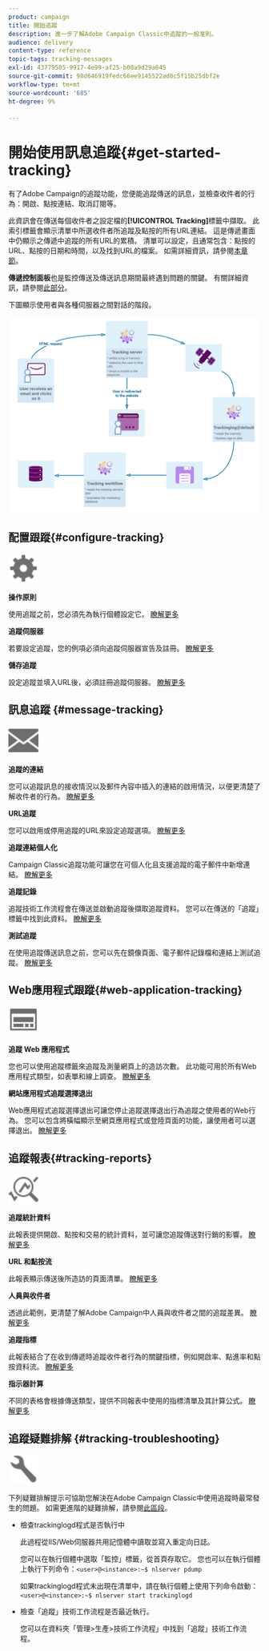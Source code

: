 ```yaml
---
product: campaign
title: 開始追蹤
description: 進一步了解Adobe Campaign Classic中追蹤的一般准則。
audience: delivery
content-type: reference
topic-tags: tracking-messages
exl-id: 43779505-9917-4e99-af25-b00a9d29a645
source-git-commit: 98d646919fedc66ee9145522ad0c5f15b25dbf2e
workflow-type: tm+mt
source-wordcount: '685'
ht-degree: 9%

---
```


# 開始使用訊息追蹤{#get-started-tracking}

有了Adobe Campaign的追蹤功能，您便能追蹤傳送的訊息，並檢查收件者的行為：開啟、點按連結、取消訂閱等。

此資訊會在傳送每個收件者之設定檔的&#x200B;**[!UICONTROL Tracking]**&#x200B;標籤中擷取。 此索引標籤會顯示清單中所選收件者所追蹤及點按的所有URL連結。 這是傳遞畫面中仍顯示之傳遞中追蹤的所有URL的累積。 清單可以設定，且通常包含：點按的URL、點按的日期和時間，以及找到URL的檔案。 如需詳細資訊，請參閱[本章節](../../platform/using/editing-a-profile.md#tracking-tab)。

**傳遞控制面板**&#x200B;也是監控傳送及傳送訊息期間最終遇到問題的關鍵。 有關詳細資訊，請參閱[此部分](../../delivery/using/delivery-dashboard.md)。

下圖顯示使用者與各種伺服器之間對話的階段。

![](assets/tracking-diagram.png)

## 配置跟蹤{#configure-tracking}

<img src="assets/do-not-localize/icon-configure.svg" width="60px">

**操作原則**

使用追蹤之前，您必須先為執行個體設定它。 [瞭解更多](../../installation/using/deploying-an-instance.md#operating-principle)

**追蹤伺服器**

若要設定追蹤，您的例項必須向追蹤伺服器宣告及註冊。 [瞭解更多](../../installation/using/deploying-an-instance.md#tracking-server)

**儲存追蹤**

設定追蹤並填入URL後，必須註冊追蹤伺服器。 [瞭解更多](../../installation/using/deploying-an-instance.md#saving-tracking)

## 訊息追蹤 {#message-tracking}

<img src="assets/do-not-localize/icon-message-tracking.svg" width="60px">

**追蹤的連結**

您可以追蹤訊息的接收情況以及郵件內容中插入的連結的啟用情況，以便更清楚了解收件者的行為。 [瞭解更多](../../delivery/using/how-to-configure-tracked-links.md)

**URL追蹤**

您可以啟用或停用追蹤的URL來設定追蹤選項。 [瞭解更多](../../delivery/using/personalizing-url-tracking.md)

**追蹤連結個人化**

Campaign Classic追蹤功能可讓您在可個人化且支援追蹤的電子郵件中新增連結。 [瞭解更多](../../delivery/using/tracking-personalized-links.md)

**追蹤記錄**

追蹤技術工作流程會在傳送並啟動追蹤後擷取追蹤資料。 您可以在傳送的「追蹤」標籤中找到此資料。 [瞭解更多](../../delivery/using/accessing-the-tracking-logs.md)

**測試追蹤**

在使用追蹤傳送訊息之前，您可以先在鏡像頁面、電子郵件記錄檔和連結上測試追蹤。 [瞭解更多](../../delivery/using/testing-tracking.md)

## Web應用程式跟蹤{#web-application-tracking}

<img src="assets/do-not-localize/icon-web-app.svg" width="60px">

**追蹤 Web 應用程式**

您也可以使用追蹤標籤來追蹤及測量網頁上的造訪次數。 此功能可用於所有Web應用程式類型，如表單和線上調查。 [瞭解更多](../../web/using/tracking-a-web-application.md)

**網站應用程式追蹤選擇退出**

Web應用程式追蹤選擇退出可讓您停止追蹤選擇退出行為追蹤之使用者的Web行為。 您可以包含將橫幅顯示至網頁應用程式或登陸頁面的功能，讓使用者可以選擇退出。 [瞭解更多](../../web/using/web-application-tracking-opt-out.md)

## 追蹤報表{#tracking-reports}

<img src="assets/do-not-localize/icon_monitor.svg" width="60px">

**追蹤統計資料**

此報表提供開啟、點按和交易的統計資料，並可讓您追蹤傳送對行銷的影響。 [瞭解更多](../../reporting/using/delivery-reports.md#tracking-statistics)

**URL 和點按流**

此報表顯示傳送後所造訪的頁面清單。 [瞭解更多](../../reporting/using/delivery-reports.md#urls-and-click-streams)

**人員與收件者**

透過此範例，更清楚了解Adobe Campaign中人員與收件者之間的追蹤差異。 [瞭解更多](../../reporting/using/person-people-recipients.md)

**追蹤指標**

此報表結合了在收到傳遞時追蹤收件者行為的關鍵指標，例如開啟率、點進率和點按資料流。 [瞭解更多](../../reporting/using/delivery-reports.md#tracking-indicators)

**指示器計算**

不同的表格會根據傳送類型，提供不同報表中使用的指標清單及其計算公式。 [瞭解更多](../../reporting/using/indicator-calculation.md)

## 追蹤疑難排解 {#tracking-troubleshooting}

<img src="assets/do-not-localize/icon-troubleshooting.svg" width="60px">

下列疑難排解提示可協助您解決在Adobe Campaign Classic中使用追蹤時最常發生的問題。 如需更進階的疑難排解，請參閱[此區段](../../delivery/using/tracking-troubleshooting.md)。

* 檢查trackinglogd程式是否執行中

   此過程從IIS/Web伺服器共用記憶體中讀取並寫入重定向日誌。

   您可以在執行個體中選取「監控」標籤，從首頁存取它。 您也可以在執行個體上執行下列命令：`<user>@<instance>:~$ nlserver pdump`

   如果trackinglogd程式未出現在清單中，請在執行個體上使用下列命令啟動：`<user>@<instance>:~$ nlserver start trackinglogd`

* 檢查「追蹤」技術工作流程是否最近執行。

   您可以在資料夾「管理>生產>技術工作流程」中找到「追蹤」技術工作流程。
